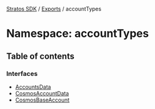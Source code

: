 [Stratos SDK](../README.md) / [Exports](../modules.md) / accountTypes

# Namespace: accountTypes

## Table of contents

### Interfaces

- [AccountsData](../interfaces/accountTypes.AccountsData.md)
- [CosmosAccountData](../interfaces/accountTypes.CosmosAccountData.md)
- [CosmosBaseAccount](../interfaces/accountTypes.CosmosBaseAccount.md)
